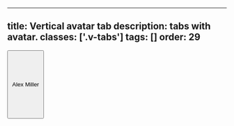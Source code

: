 <!--
 *              © 2025 Visa
 *
 * Licensed under the Apache License, Version 2.0 (the "License");
 * you may not use this file except in compliance with the License.
 * You may obtain a copy of the License at
 *
 *         http://www.apache.org/licenses/LICENSE-2.0
 *
 * Unless required by applicable law or agreed to in writing, software
 * distributed under the License is distributed on an "AS IS" BASIS,
 * WITHOUT WARRANTIES OR CONDITIONS OF ANY KIND, either express or implied.
 * See the License for the specific language governing permissions and
 * limitations under the License.
 *
 -->
---
title: Vertical avatar tab 
description: tabs with avatar. 
classes: ['.v-tabs']
tags: []
order: 29
---

<div class="v-tabs v-tabs-vertical">
  <div class="v-tab"> 
    <button class="v-button v-button-tertiary" aria-label="Alex Miller" aria-expanded="false"> 
      <svg focusable="false" aria-hidden="true" class="v-avatar v-icon v-icon-visa v-icon-low" viewBox="0 0 24 24"> 
        <use href="#visa-account-low"></use> 
      </svg> 
      Alex Miller 
      <svg focusable="false" aria-hidden="true" class="v-icon v-icon-visa v-icon-tiny v-tab-suffix" viewBox="0 0 16 16"> 
        <use href="#visa-chevron-down-tiny"></use> 
      </svg> 
    </button> 
  </div> 
</div>